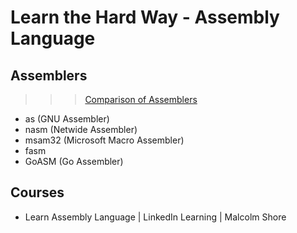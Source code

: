 # Learn the Hard Way - Assembly Language


## Assemblers
>>> [Comparison of Assemblers](https://en.wikipedia.org/wiki/Comparison_of_assemblers)
- as (GNU Assembler) 
- nasm (Netwide Assembler)
- msam32 (Microsoft Macro Assembler) 
- fasm 
- GoASM (Go Assembler) 



## Courses
- Learn Assembly Language | LinkedIn Learning | Malcolm Shore 



